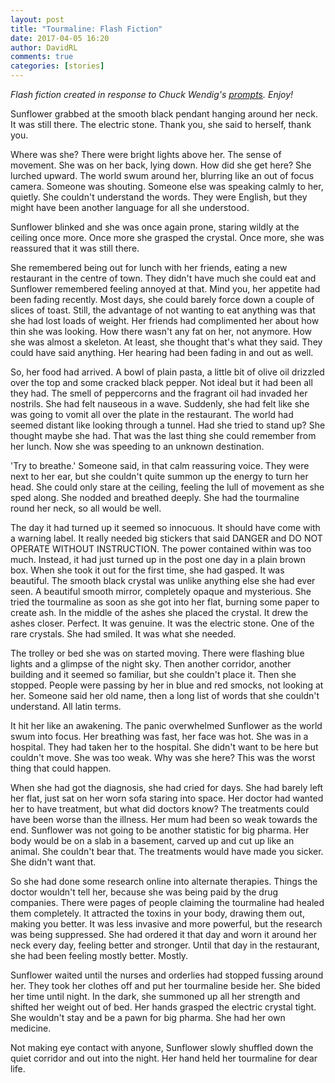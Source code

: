 ```yaml
---  
layout: post  
title: "Tourmaline: Flash Fiction"
date: 2017-04-05 16:20  
author: DavidRL  
comments: true  
categories: [stories]  
---  
```

*Flash fiction created in response to Chuck Wendig's <a href="http://terribleminds.com/ramble/2017/03/31/flash-fiction-challenge-one-word-titles/">prompts</a>. Enjoy!*  

Sunflower grabbed at the smooth black pendant hanging around her neck. It was still there. The electric stone. Thank you, she said to herself, thank you.  

Where was she? There were bright lights above her. The sense of movement. She was on her back, lying down. How did she get here? She lurched upward. The world swum around her, blurring like an out of focus camera. Someone was shouting. Someone else was speaking calmly to her, quietly. She couldn't understand the words. They were English, but they might have been another language for all she understood.  

<!--more-->  

Sunflower blinked and she was once again prone, staring wildly at the ceiling once more. Once more she grasped the crystal. Once more, she was reassured that it was still there.  

She remembered being out for lunch with her friends, eating a new restaurant in the centre of town. They didn't have much she could eat and Sunflower remembered feeling annoyed at that. Mind you, her appetite had been fading recently. Most days, she could barely force down a couple of slices of toast. Still, the advantage of not wanting to eat anything was that she had lost loads of weight. Her friends had complimented her about how thin she was looking. How there wasn't any fat on her, not anymore. How she was almost a skeleton. At least, she thought that's what they said. They could have said anything. Her hearing had been fading in and out as well.  

So, her food had arrived. A bowl of plain pasta, a little bit of olive oil drizzled over the top and some cracked black pepper. Not ideal but it had been all they had. The smell of peppercorns and the fragrant oil had invaded her nostrils. She had felt nauseous in a wave. Suddenly, she had felt like she was going to vomit all over the plate in the restaurant. The world had seemed distant like looking through a tunnel. Had she tried to stand up? She thought maybe she had. That was the last thing she could remember from her lunch. Now she was speeding to an unknown destination.  

'Try to breathe.' Someone said, in that calm reassuring voice. They were next to her ear, but she couldn't quite summon up the energy to turn her head. She could only stare at the ceiling, feeling the lull of movement as she sped along. She nodded and breathed deeply. She had the tourmaline round her neck, so all would be well.  

The day it had turned up it seemed so innocuous. It should have come with a warning label. It really needed big stickers that said DANGER and DO NOT OPERATE WITHOUT INSTRUCTION. The power contained within was too much. Instead, it had just turned up in the post one day in a plain brown box. When she took it out for the first time, she had gasped. It was beautiful. The smooth black crystal was unlike anything else she had ever seen. A beautiful smooth mirror, completely opaque and mysterious. She tried the tourmaline as soon as she got into her flat, burning some paper to create ash. In the middle of the ashes she placed the crystal. It drew the ashes closer. Perfect. It was genuine. It was the electric stone. One of the rare crystals. She had smiled. It was what she needed.  

The trolley or bed she was on started moving. There were flashing blue lights and a glimpse of the night sky. Then another corridor, another building and it seemed so familiar, but she couldn't place it. Then she stopped. People were passing by her in blue and red smocks, not looking at her. Someone said her old name, then a long list of words that she couldn't understand. All latin terms.  

It hit her like an awakening. The panic overwhelmed Sunflower as the world swum into focus. Her breathing was fast, her face was hot. She was in a hospital. They had taken her to the hospital. She didn't want to be here but couldn't move. She was too weak. Why was she here? This was the worst thing that could happen.  

When she had got the diagnosis, she had cried for days. She had barely left her flat, just sat on her worn sofa staring into space. Her doctor had wanted her to have treatment, but what did doctors know? The treatments could have been worse than the illness. Her mum had been so weak towards the end. Sunflower was not going to be another statistic for big pharma. Her body would be on a slab in a basement, carved up and cut up like an animal. She couldn't bear that. The treatments would have made you sicker. She didn't want that.  

So she had done some research online into alternate therapies. Things the doctor wouldn't tell her, because she was being paid by the drug companies. There were pages of people claiming the tourmaline had healed them completely. It attracted the toxins in your body, drawing them out, making you better. It was less invasive and more powerful, but the research was being suppressed. She had ordered it that day and worn it around her neck every day, feeling better and stronger. Until that day in the restaurant, she had been feeling mostly better. Mostly.  

Sunflower waited until the nurses and orderlies had stopped fussing around her. They took her clothes off and put her tourmaline beside her. She bided her time until night. In the dark, she summoned up all her strength and shifted her weight out of bed. Her hands grasped the electric crystal tight. She wouldn't stay and be a pawn for big pharma. She had her own medicine.  

Not making eye contact with anyone, Sunflower slowly shuffled down the quiet corridor and out into the night. Her hand held her tourmaline for dear life.  
